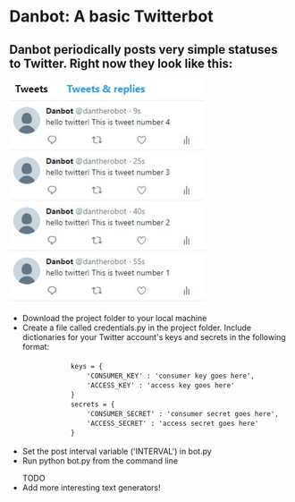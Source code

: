 <h1>Danbot: A basic Twitterbot</h1>
<h2>Danbot periodically posts very simple statuses to Twitter. Right now they look like this:
	<br>
</h2>
<p>
	<img src= "screenshot1.jpg" width="350" height="400" />
</p>
<ul>
	<li>
		Download the project folder to your local machine
	</li>
	<li>
		Create a file called credentials.py in the project folder. Include dictionaries for your Twitter account's keys and secrets in the following format: <br>
		<code>
			keys = {
				'CONSUMER_KEY' : 'consumer key goes here',
				'ACCESS_KEY' : 'access key goes here'
			}
			secrets = {
				'CONSUMER_SECRET' : 'consumer secret goes here',
				'ACCESS_SECRET' : 'access secret goes here'
			}
		</code>
	</li>
	<li>
		Set the post interval variable ('INTERVAL') in bot.py
	</li>
	<li>
		Run python bot.py from the command line
	</li>
</ul>

<ul>
	TODO
	<li>Add more interesting text generators!</li>
</ul>
